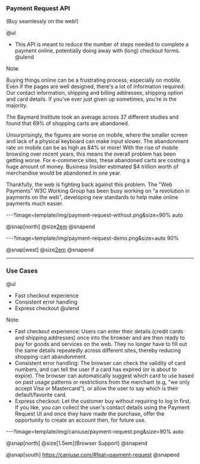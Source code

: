 ### Payment Request API

(Buy seamlessly on the web!)

@ul
- This API is meant to reduce the number of steps needed to complete a payment online, potentially doing away with (long) checkout forms.
@ulend

Note:

Buying things online can be a frustrating process, especially on mobile. Even if the pages are well designed, there's a lot of information required: Our contact information, shipping and billing addresses, shipping option and card details. If you've ever just given up sometimes, you're in the majority.

The Baymard Institute took an average across 37 different studies and found that 69% of shopping carts are abandoned.

Unsurprisingly, the figures are worse on mobile, where the smaller screen and lack of a physical keyboard can make input slower. The abandonment rate on mobile can be as high as 84% or more! With the rise of mobile browsing over recent years, this means the overall problem has been getting worse. For e-commerce sites, these abandoned carts are costing a huge amount of money. Business Insider estimated $4 trillion worth of merchandise would be abandoned in one year.

Thankfully, the web is fighting back against this problem. The "Web Payments" W3C Working Group has been busy working on "a revolution in payments on the web", developing new standards to help make online payments much easier.

---?image=template/img/payment-request-without.png&size=90% auto

@snap[north]
@size[2em](BEFORE)
@snapend

---?image=template/img/payment-request-demo.png&size=auto 90%

@snap[west]
@size[2em](AFTER)
@snapend

---

### Use Cases

@ul
- Fast checkout experience
- Consistent error handling
- Express checkout
@ulend

Note:

- Fast checkout experience: Users can enter their details (credit cards and shipping addresses) once into the browser and are then ready to pay for goods and services on the web. They no longer have to fill out the same details repeatedly across different sites, thereby reducing shopping-cart abandonment.
- Consistent error handling: The browser can check the validity of card numbers, and can tell the user if a card has expired (or is about to expire). The browser can automatically suggest which card to use based on past usage patterns or restrictions from the merchant (e.g, "we only accept Visa or Mastercard"), or allow the user to say which is their default/favorite card.
- Express checkout: Let the customer buy without requiring to log in first. If you like, you can collect the user's contact details using the Payment Request UI and once they have made the purchase, offer the opportunity to create an account then, for future use.

---?image=template/img/caniuse/payment-request.png&size=90% auto

@snap[north]
@size[1.5em](Browser Support)
@snapend

@snap[south]
https://caniuse.com/#feat=payment-request
@snapend

